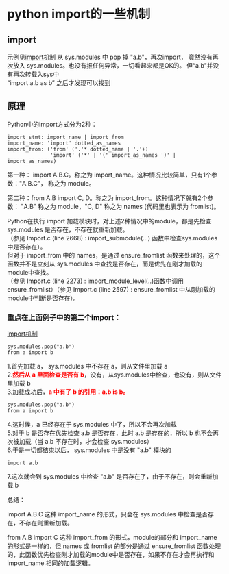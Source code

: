 # python import的一些机制

## import
示例见[import机制](import机制.py)
从 sys.modules 中 pop 掉 "a.b"，再次import，
竟然没有再次放入 sys.modules。也没有报任何异常，一切看起来都是OK的。
但“a.b"并没有再次转载入sys中  
“import a.b as b” 之后才发现可以找到

## 原理
Python中的import方式分为2种：
```
import_stmt: import_name | import_from
import_name: 'import' dotted_as_names
import_from: ('from' ('.'* dotted_name | '.'+)
              'import' ('*' | '(' import_as_names ')' | import_as_names)
```
第一种： import A.B.C。称之为 import_name。这种情况比较简单，只有1个参数："A.B.C"， 称之为 module。

第二种：from A.B import C, D。称之为 import_from。这种情况下就有2个参数： "A.B" 称之为 module，"C, D" 称之为 names (代码里也表示为 fromlist)。

Python在执行 import 加载模块时，对上述2种情况中的module，都是先检查 sys.modules 是否存在，不存在就重新加载。  
（参见 Import.c (line 2668) : import_submodule(...) 函数中检查sys.modules中是否存在）。  
但对于 import_from 中的 names，是通过 ensure_fromlist 函数来处理的，这个函数并不是立刻从 sys.modules 中查找是否存在，而是优先在刚才加载的module中查找。  
（参见 Import.c (line 2273) : import_module_level(..)函数中调用 ensure_fromlist）（参见 Import.c (line 2597) : ensure_fromlist 中从刚加载的module中判断是否存在）。

### 重点在上面例子中的第二个import：
[import机制](import机制.py)
```
sys.modules.pop("a.b")
from a import b
```
1.首先加载 a， sys.modules 中不存在 a，则从文件里加载 a  
2.<font color=red>**然后从 a 里面检查是否有 b**</font>，没有，从sys.modules中检查，也没有，则从文件里加载 b  
3.加载成功后，<font color=red>**a 中有了 b 的引用：a.b is b。**</font>
```
sys.modules.pop("a.b")
from a import b
```
4.这时候，a 已经存在于 sys.modules 中了，所以不会再次加载  
5.对于 b 是否存在优先检查 a.b 是否存在，此时 a.b 是存在的，所以 b 也不会再次被加载（当 a.b 不存在时，才会检查 sys.modules）  
6.于是一切都结束以后， sys.modules 中是没有 "a.b" 模块的
```
import a.b
```
7.这次就会到 sys.modules 中检查 "a.b" 是否存在了，由于不存在，则会重新加载 b

总结：

import A.B.C 这种 import_name 的形式，只会在 sys.modules 中检查是否存在，不存在则重新加载。

from A.B import C 这种 import_from 的形式，module的部分和 import_name 的形式是一样的，但 names 或 fromlist 的部分是通过 ensure_fromlist 函数处理的，此函数优先检查刚才加载的module中是否存在，如果不存在才会再执行和 import_name 相同的加载逻辑。  

